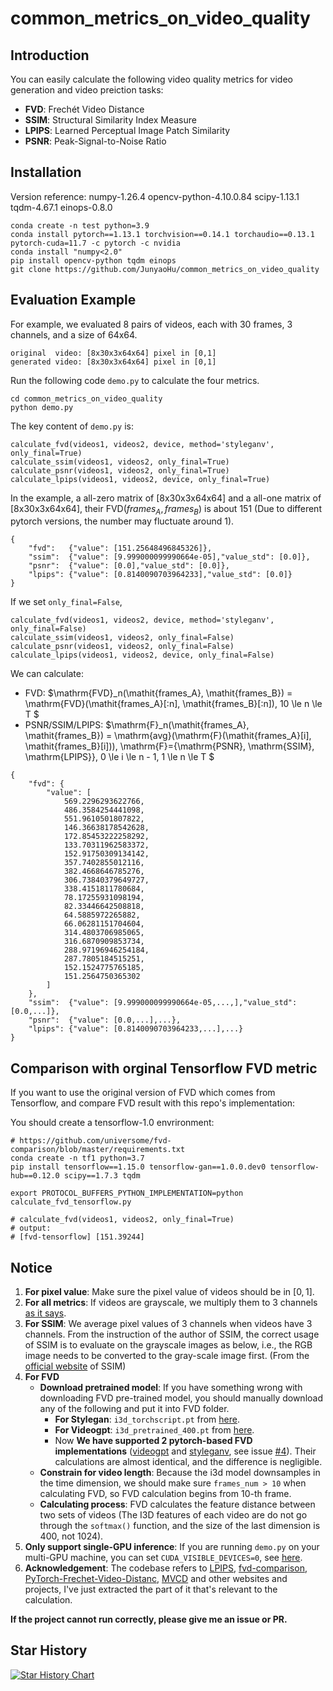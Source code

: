 # common_metrics_on_video_quality

## Introduction 

You can easily calculate the following video quality metrics for video generation and video preiction tasks:

- **FVD**: Frechét Video Distance
- **SSIM**: Structural Similarity Index Measure
- **LPIPS**: Learned Perceptual Image Patch Similarity
- **PSNR**: Peak-Signal-to-Noise Ratio

## Installation

Version reference: numpy-1.26.4 opencv-python-4.10.0.84 scipy-1.13.1 tqdm-4.67.1 einops-0.8.0

```
conda create -n test python=3.9
conda install pytorch==1.13.1 torchvision==0.14.1 torchaudio==0.13.1 pytorch-cuda=11.7 -c pytorch -c nvidia
conda install "numpy<2.0"
pip install opencv-python tqdm einops
git clone https://github.com/JunyaoHu/common_metrics_on_video_quality
```

## Evaluation Example

For example, we evaluated 8 pairs of videos, each with 30 frames, 3 channels, and a size of 64x64.

```
original  video: [8x30x3x64x64] pixel in [0,1]
generated video: [8x30x3x64x64] pixel in [0,1]
```

Run the following code `demo.py` to calculate the four metrics.

```
cd common_metrics_on_video_quality
python demo.py
```

The key content of `demo.py` is:

```
calculate_fvd(videos1, videos2, device, method='styleganv', only_final=True)
calculate_ssim(videos1, videos2, only_final=True)
calculate_psnr(videos1, videos2, only_final=True)
calculate_lpips(videos1, videos2, device, only_final=True)
```

In the example, a all-zero matrix of [8x30x3x64x64] and a all-one matrix of [8x30x3x64x64], their $\mathrm{FVD}(\mathit{frames_A}, \mathit{frames_B})$ is about 151 (Due to different pytorch versions, the number may fluctuate around 1). 

```
{
    "fvd":   {"value": [151.25648496845326]},
    "ssim":  {"value": [9.999000099990664e-05],"value_std": [0.0]},
    "psnr":  {"value": [0.0],"value_std": [0.0]},
    "lpips": {"value": [0.8140090703964233],"value_std": [0.0]}
}
```

If we set `only_final=False`,

```
calculate_fvd(videos1, videos2, device, method='styleganv', only_final=False)
calculate_ssim(videos1, videos2, only_final=False)
calculate_psnr(videos1, videos2, only_final=False)
calculate_lpips(videos1, videos2, device, only_final=False)
```

We can calculate:

- FVD: $\mathrm{FVD}_n(\mathit{frames_A}, \mathit{frames_B}) = \mathrm{FVD}(\mathit{frames_A}[:n], \mathit{frames_B}[:n]), 10 \le n \le T $
- PSNR/SSIM/LPIPS: $\mathrm{F}_n(\mathit{frames_A}, \mathit{frames_B}) = \mathrm{avg}(\mathrm{F}(\mathit{frames_A}[i], \mathit{frames_B}[i])), \mathrm{F}=\{\mathrm{PSNR}, \mathrm{SSIM}, \mathrm{LPIPS}\}, 0 \le i \le n - 1, 1 \le n \le T $


```
{
    "fvd": {
        "value": [
            569.2296293622766,
            486.3584254441098,
            551.9610501807822,
            146.36638178542628,
            172.85453222258292,
            133.70311962583372,
            152.91750309134142,
            357.7402855012116,
            382.4668646785276,
            306.73840379649727,
            338.4151811780684,
            78.17255931098194,
            82.33446642508818,
            64.5885972265882,
            66.06281151704604,
            314.4803706985065,
            316.6870909853734,
            288.97196946254184,
            287.7805184515251,
            152.1524775765185,
            151.2564750365302
        ]
    },
    "ssim":  {"value": [9.999000099990664e-05,...,],"value_std": [0.0,...]},
    "psnr":  {"value": [0.0,...],...},
    "lpips": {"value": [0.8140090703964233,...],...}
}
```

## Comparison with orginal Tensorflow FVD metric

If you want to use the original version of FVD which comes from Tensorflow, and compare FVD result with this repo's implementation:

You should create a tensorflow-1.0 envrironment:

```
# https://github.com/universome/fvd-comparison/blob/master/requirements.txt
conda create -n tf1 python=3.7
pip install tensorflow==1.15.0 tensorflow-gan==1.0.0.dev0 tensorflow-hub==0.12.0 scipy==1.7.3 tqdm

export PROTOCOL_BUFFERS_PYTHON_IMPLEMENTATION=python
calculate_fvd_tensorflow.py

# calculate_fvd(videos1, videos2, only_final=True)
# output:
# [fvd-tensorflow] [151.39244]
```



## Notice

1. **For pixel value**: Make sure the pixel value of videos should be in $[0, 1]$.
3. **For all metrics**: If videos are grayscale, we multiply them to 3 channels [as it says](https://github.com/richzhang/PerceptualSimilarity/issues/23#issuecomment-492368812).
4. **For SSIM**: We average pixel values of 3 channels when videos have 3 channels. From the instruction of the author of SSIM, the correct usage of SSIM is to evaluate on the grayscale images as below, i.e., the RGB image needs to be converted to the gray-scale image first. (From the [official website](https://ece.uwaterloo.ca/~z70wang/research/ssim/) of SSIM)
5. **For FVD**
    - **Download pretrained model**: If you have something wrong with downloading FVD pre-trained model, you should manually download any of the following and put it into FVD folder. 
        - **For Stylegan**: `i3d_torchscript.pt` from [here](https://www.dropbox.com/s/ge9e5ujwgetktms/i3d_torchscript.pt).
        - **For Videogpt**: `i3d_pretrained_400.pt` from [here](https://onedrive.live.com/download?cid=78EEF3EB6AE7DBCB&resid=78EEF3EB6AE7DBCB%21199&authkey=AApKdFHPXzWLNyI).
        - Now **We have supported 2 pytorch-based FVD implementations** ([videogpt](https://github.com/wilson1yan/VideoGPT) and [styleganv](https://github.com/universome/stylegan-v), see issue [#4](https://github.com/JunyaoHu/common_metrics_on_video_quality/issues/4)). Their calculations are almost identical, and the difference is negligible.
    - **Constrain for video length**: Because the i3d model downsamples in the time dimension, we should make sure `frames_num > 10` when calculating FVD, so FVD calculation begins from 10-th frame.
    - **Calculating process**: FVD calculates the feature distance between two sets of videos (The I3D features of each video are do not go through the `softmax()` function, and the size of the last dimension is 400, not 1024).
6. **Only support single-GPU inference**: If you are running `demo.py` on your multi-GPU machine, you can set `CUDA_VISIBLE_DEVICES=0`, see [here](https://github.com/JunyaoHu/common_metrics_on_video_quality/issues/13).
7. **Acknowledgement**: The codebase refers to [LPIPS](https://github.com/richzhang/PerceptualSimilarity), [fvd-comparison](https://github.com/universome/fvd-comparison), [PyTorch-Frechet-Video-Distanc](https://github.com/ragor114/PyTorch-Frechet-Video-Distance), [MVCD](https://github.com/voletiv/mcvd-pytorch) and other websites and projects, I've just extracted the part of it that's relevant to the calculation.

**If the project cannot run correctly, please give me an issue or PR.**

## Star History

[![Star History Chart](https://api.star-history.com/svg?repos=JunyaoHu/common_metrics_on_video_quality&type=Date)](https://star-history.com/#JunyaoHu/common_metrics_on_video_quality&Date)
